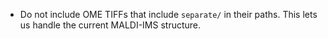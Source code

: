 - Do not include OME TIFFs that include `separate/` in their paths. This lets us handle the current MALDI-IMS structure.
